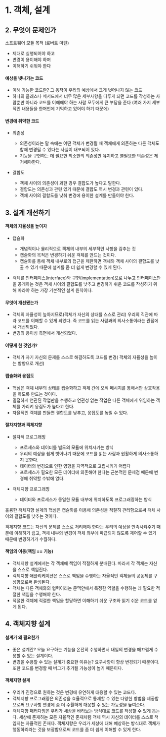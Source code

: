 # 1. 객체, 설계

## 2. 무엇이 문제인가

소프트웨어 모듈 목적 (로버트 마틴)

- 제대로 실행되어야 하고
- 변경이 용이해야 하며
- 이해하기 쉬워야 한다

#### 예상을 빗나가는 코드

- 이해 가능한 코드란? 그 동작이 우리의 예상에서 크게 벗어나지 않는 코드
- 하나의 클래스나 메서드에서 너무 많은 세부사항을 다루게 되면 코드를 작성하는 사람뿐만 아니라 코드를 이해해야 하는 사람 모두에게 큰 부담을 준다 (여러 가지 세부적인 내용들을 한꺼번에 기억하고 있어야 하기 때문에)

#### 변경에 취약한 코드

* 의존성
  * 의존성이라는 말 속에는 어떤 객체가 변경될 때 객체에게 의존하는 다른 객체도 함께 변경될 수 있다는 사실이 내포되어 있다.
  * 기능을 구현하는 데 필요한 최소한의 의존성만 유지하고 불필요한 의존성은 제거해야한다.

* 결합도
  * 객체 사이의 의존성이 과한 경우 결합도가 높다고 말한다.
  * 결합도는 의존성과 관련 있기 때문에 결합도 역시 변경과 관련이 있다.
  * 객체 사이의 결합도를 낮춰 변경에 용이한 설계를 만들어야 한다.

## 3. 설계 개선하기

#### 객체의 자율성을 높이자

* 캡슐화
  * 개념적이나 물리적으로 객체의 내부의 세부적인 사항을 감추는 것
  * 캡술화의 목적은 변경하기 쉬운 객체를 만드는 것이다.
  * 캡슐화를 통해 객체 내부로의 접근을 제한하면 객체와 객체 사이의 결합도를 낮출 수 있기 때문에 설계를 좀 더 쉽게 변경할 수 있게 된다.

* 객체를 인터페이스(interface)와 구현(implementation)으로 나누고 인터페이스만을 공개하는 것은 객체 사이의 결합도를 낮추고 변경하기 쉬운 코드를 작성하기 위해 따라야 하는 가장 기본적인 설계 원칙이다.

#### 무엇이 개선됐는가

- 객체의 자율성이 높아지므로(객체가 자신의 상태를 스스로 관리) 우리의 직관에 따라 코드를 이해할 수 있게 되었다. 즉 코드를 읽는 사람과의 의사소통이라는 관점에서 개선되었다.
- 변경의 용이성 측면에서 개선되었다.

#### 어떻게 한 것인가?

- 객체가 자기 자신의 문제를 스스로 해결하도록 코드를 변경( 객체의 자율성을 높이는 방향으로 개선)

#### 캡슐화와 응집도

- 핵심은 객체 내부의 상태를 캡슐화하고 객체 간에 오직 메시지를 통해서만 상호작용을 하도록 만드는 것이다.
- 밀접하게 연관된 작업만을 수행하고 연관성 없는 작업은 다른 객체에게 위임하는 객체를 가리켜 응집도가 높다고 한다.
- 자율적인 객체를 만들면 결합도를 낮추고, 응집도를 높일 수 있다.

#### 절차지향과 객체지향

* 절차적 프로그래밍
  * 프로세스와 데이터를 별도의 모듈에 위치시키는 방식
  * 우리의 예상을 쉽게 벗어나기 때문에 코드를 읽는 사람과 원활하게 의사소통하지 못한다.
  * 데이터의 변경으로 인한 영향을 지역적으로 고립시키기 어렵다
  * 프로세스가 필요한 모든 데이터에 의존해야 한다는 근본적인 문제점 때문에 변경에 취약할 수밖에 없다.

* 객체지향 프로그래밍
  * 데이터와 프로세스가 동일한 모듈 내부에 위치하도록 프로그래밍하는 방식

훌륭한 객체지향 설계의 핵심은 캡슐화를 이용해 의존성을 적절히 관리함으로써 객체 사이의 결합도를 낮추는 것이다.

객체지향 코드는 자신의 문제를 스스로 처리해야 한다는 우리의 예상을 만족시켜주기 때문에 이해하기 쉽고, 객체 내부의 변경이 객체 외부에 파급되지 않도록 제어할 수 있기 때문에 변경하기가 수월하다.

#### 책임의 이동(책임 == 기능)

- 객체지향 설계에서는 각 객체에 책임이 적절하게 분배된다. 따라서 각 객체는 자신을 스스로 책임진다.
- 객체지향 애플리케이션은 스스로 책임을 수행하는 자율적인 객체들의 공동체를 구성함으로써 완성된다.
- 객체는 다른 객체와의 협력이라는 문맥안에서 특정한 역할을 수행하는 데 필요한 적절한 책임을 수행해야 한다.
- 적절한 객체에 적절한 책임을 할당하면 이해하기 쉬운 구조와 읽기 쉬운 코드를 얻게 된다.

## 4. 객체지향 설계

#### 설계가 왜 필요한가

- 좋은 설계란? 오늘 요구하는 기능을 온전히 수행하면서 내일의 변경을 매끄럽게 수용할 수 있는 설계이다.
- 변경을 수용할 수 있는 설계가 중요한 이유는? 요구사항이 항상 변경되기 때문이다. 또한 코드를 변경할 때 버그가 추가될 가능성이 높기 때문이다.

#### 객체지향 설계

- 우리가 진정으로 원하는 것은 변경에 유연하게 대응할 수 있는 코드다.
- 객체지향 프로그래밍은 의존성을 효율적으로 통제할 수 있는 다양한 방법을 제공함으로써 요구사항 변경에 좀 더 수월하게 대응할 수 있는 가능성을 높여준다.
- 객체지향 패러다임은 우리가 세상을 바라보는 방식대로 코드를 작성할 수 있게 돕는다. 세상에 존재하는 모든 자율적인 존재처럼 객체 역시 자신의 데이터를 스스로 책임지는 자율적인 존재다. 객체지향은 우리가 세상에 대해 예상하는 방식대로 객체가 행동하리라는 것을 보장함으로써 코드를 좀 더 쉽게 이해할 수 있게 한다.
